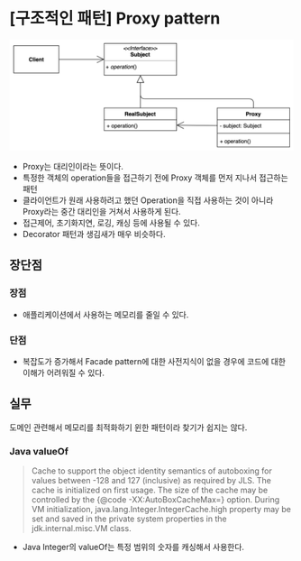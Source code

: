 # [구조적인 패턴] Proxy pattern

![image](./pattern.png)

- Proxy는 대리인이라는 뜻이다.
- 특정한 객체의 operation들을 접근하기 전에 Proxy 객체를 먼저 지나서 접근하는 패턴
- 클라이언트가 원래 사용하려고 했던 Operation을 직접 사용하는 것이 아니라 Proxy라는 중간 대리인을 거쳐서 사용하게 된다.
- 접근제어, 초기화지연, 로깅, 캐싱 등에 사용될 수 있다.
- Decorator 패턴과 생김새가 매우 비슷하다.

## 장단점

### 장점

- 애플리케이션에서 사용하는 메모리를 줄일 수 있다.

### 단점

- 복잡도가 증가해서 Facade pattern에 대한 사전지식이 없을 경우에 코드에 대한 이해가 어려워질 수 있다.

## 실무

도메인 관련해서 메모리를 최적화하기 윈한 패턴이라 찾기가 쉽지는 않다.

### Java valueOf

> Cache to support the object identity semantics of autoboxing for values between -128 and 127 (inclusive) as required by JLS. The cache is initialized on first usage. The size of the cache may be controlled by the {@code -XX:AutoBoxCacheMax=<size>} option. During VM initialization, java.lang.Integer.IntegerCache.high property may be set and saved in the private system properties in the jdk.internal.misc.VM class.

- Java Integer의 valueOf는 특정 범위의 숫자를 캐싱해서 사용한다.